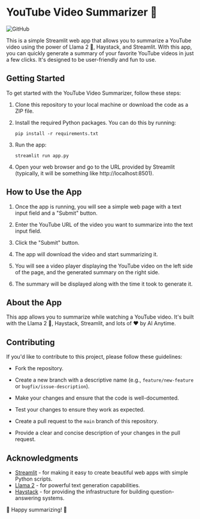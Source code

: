 # YouTube Video Summarizer 🎥

![GitHub](https://img.shields.io/github/license/boxed-dev/youtube-summarizer)

This is a simple Streamlit web app that allows you to summarize a YouTube video using the power of Llama 2 🦙, Haystack, and Streamlit. With this app, you can quickly generate a summary of your favorite YouTube videos in just a few clicks. It's designed to be user-friendly and fun to use.


## Getting Started

To get started with the YouTube Video Summarizer, follow these steps:

1. Clone this repository to your local machine or download the code as a ZIP file.

2. Install the required Python packages. You can do this by running:

   ```
   pip install -r requirements.txt
   ```

3. Run the app:

   ```
   streamlit run app.py
   ```

4. Open your web browser and go to the URL provided by Streamlit (typically, it will be something like http://localhost:8501).

## How to Use the App

1. Once the app is running, you will see a simple web page with a text input field and a "Submit" button.

2. Enter the YouTube URL of the video you want to summarize into the text input field.

3. Click the "Submit" button.

4. The app will download the video and start summarizing it.

5. You will see a video player displaying the YouTube video on the left side of the page, and the generated summary on the right side.

6. The summary will be displayed along with the time it took to generate it.

## About the App

This app allows you to summarize while watching a YouTube video. It's built with the Llama 2 🦙, Haystack, Streamlit, and lots of ❤️ by AI Anytime.

## Contributing
If you'd like to contribute to this project, please follow these guidelines:

- Fork the repository.

- Create a new branch with a descriptive name (e.g., `feature/new-feature` or `bugfix/issue-description`).

- Make your changes and ensure that the code is well-documented.

- Test your changes to ensure they work as expected.

- Create a pull request to the `main` branch of this repository.

- Provide a clear and concise description of your changes in the pull request.

## Acknowledgments

- [Streamlit](https://streamlit.io/) - for making it easy to create beautiful web apps with simple Python scripts.
- [Llama 2](https://llama.deepsset.ai/) - for powerful text generation capabilities.
- [Haystack](https://github.com/deepset-ai/haystack) - for providing the infrastructure for building question-answering systems.

🚀 Happy summarizing! 🚀
